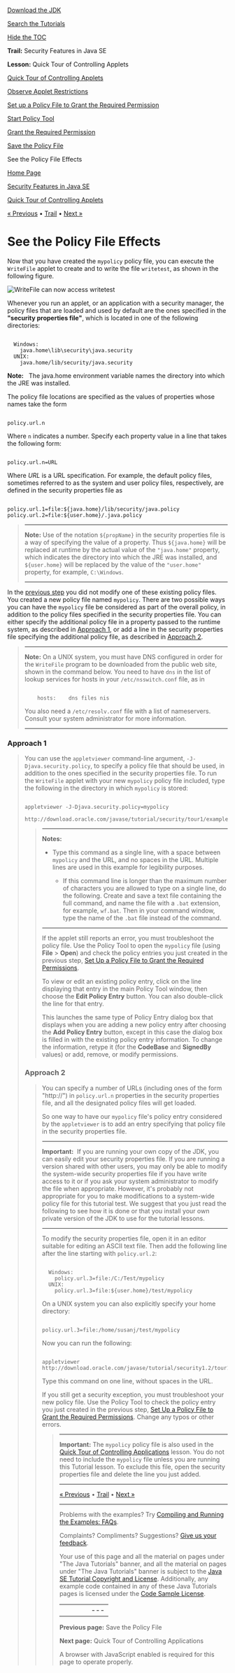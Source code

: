 [Download
the JDK](http://java.sun.com/javase/6/download.jsp)
  
[Search the
Tutorials](../../search.html)
  
[Hide the TOC](javascript:toggleLeft())

**Trail:** Security Features in Java SE
  
**Lesson:** Quick Tour of Controlling Applets

[Quick Tour of Controlling Applets](index.html)

[Observe Applet Restrictions](step1.html)

[Set up a Policy File to Grant the Required Permission](step2.html)

[Start Policy Tool](wstep1.html)

[Grant the Required Permission](wstep2.html)

[Save the Policy File](wstep3.html)

See the Policy File Effects

[Home Page](../../index.html)
>
[Security Features in Java SE](../index.html)
>
[Quick Tour of Controlling Applets](index.html)

[« Previous](wstep3.html) • [Trail](../TOC.html) • [Next »](../tour2/index.html)

# See the Policy File Effects

Now that you have created the `mypolicy` policy file,
you can
execute the `WriteFile` applet to create and to write the
file `writetest`, as shown in the following figure.

![WriteFile can now access writetest](../../figures/security/step5.gif)

  

Whenever you run an applet, or an application with a security manager,
the policy files that are loaded and used by default are the ones
specified in the **"security properties file"**,
which is located in one of the following directories:

```

  Windows:
    java.home\lib\security\java.security 
  UNIX:
    java.home/lib/security/java.security

```

**Note:**   The java.home environment variable names the directory into which the JRE was installed.

The policy file locations are specified as the values of properties whose names take the form

```

policy.url.n

```

Where `n` indicates a number. Specify each property
value in a line that takes the following form:

```

policy.url.n=URL

```

Where *URL* is a URL specification.
For example, the default policy files, sometimes referred to as
the system and user policy files, respectively,
are defined in the security properties file as

```

policy.url.1=file:${java.home}/lib/security/java.policy
policy.url.2=file:${user.home}/.java.policy

```

> ---
>
> **Note:** Use of the notation `${propName}`
> in the security properties file is a way of
> specifying the value of a property. Thus `${java.home}` will be
> replaced at runtime by the actual value of the `"java.home"` property,
> which indicates the directory into which the JRE was installed, and
> `${user.home}` will be
> replaced by the value of the `"user.home"` property, for
> example, `C:\Windows`.
>
> ---

In the [previous step](step2.html)
you did not modify one of these existing policy files. You created a new policy file
named `mypolicy`. There are two possible ways you can have the
`mypolicy` file
be considered as part of the overall policy, in addition to the policy files specified in
the security properties file. You can either specify the additional policy file in a
property passed to the runtime system, as described in
[Approach 1](#Approach1),
or add a line in the security properties
file specifying the additional policy file, as described in
[Approach 2](#Approach2).
> ---
>
> **Note:** On a UNIX system, you must have DNS
> configured in order for the `WriteFile` program
> to be downloaded from the public web site, shown in the command below.
> You need to have `dns`
> in the list of lookup services for hosts in your
> `/etc/nsswitch.conf` file, as in
>
> ```
>
>     hosts:    dns files nis
>
> ```
>
> You also need a `/etc/resolv.conf` file
> with a list of nameservers.
> Consult your system administrator for more information.
>
> ---

### Approach 1

> You can use the `appletviewer`
> command-line argument, `-J-Djava.security.policy`, to specify a
> policy file that should be used, in addition to the ones
> specified in the security properties file.
> To run the `WriteFile` applet with your new
> `mypolicy` policy file included, type the following in the
> directory in which `mypolicy` is stored:
>
> ```
>
> appletviewer -J-Djava.security.policy=mypolicy  
>  http://download.oracle.com/javase/tutorial/security/tour1/examples/WriteFile.html
>
> ```
>
> > ---
> >
> > **Notes:**
> >
> > * Type this command as a single line, with a space between
> >   `mypolicy` and the URL, and no spaces in the URL. Multiple lines
> >   are used in this example for legibility purposes.
> >
> >   * If this command line is longer than the maximum number of
> >     characters you are allowed to type on a single line, do the following.
> >     Create and save a text file containing the full
> >     command, and name the file with a `.bat` extension,
> >     for example, `wf.bat`. Then in your command
> >     window, type the name of the `.bat` file instead of the command.
> >
> > ---
> >
> > If the applet still reports an error,
> > you must troubleshoot the policy file.
> > Use the Policy Tool to open the `mypolicy` file
> > (using **File** > **Open**) and
> > check the policy entries you just created in the
> > previous step,
> > [Set Up a Policy File to Grant the Required Permissions](step2.html).
> >
> > To view or edit an existing policy entry, click on the line displaying that entry in the main
> > Policy Tool window, then choose the **Edit Policy Entry** button.
> > You can also double-click the line for that entry.
> >
> > This launches the same type of Policy Entry dialog box that displays when you
> > are adding a new policy entry after choosing the **Add Policy Entry** button,
> > except in this case the dialog box is filled in with
> > the existing policy entry information. To change the information,
> > retype it (for the **CodeBase** and **SignedBy**
> > values) or add, remove, or modify permissions.
>
> ### Approach 2
>
> > You can specify a number of URLs (including ones of the form "http://")
> > in `policy.url.n` properties in the security properties file, and
> > all the designated policy files will get loaded.
> >
> > So one way to have our `mypolicy` file's policy entry considered
> > by the `appletviewer` is to add
> > an entry specifying that policy file in the security properties file.
> >
> > ---
> >
> > **Important:**  If you are running your own copy of the JDK,
> > you can easily edit your
> > security properties file. If you are running a version shared
> > with other users, you may only be able to modify the system-wide
> > security properties file if you have write access to it or if you ask your
> > system administrator to modify the file when appropriate. However,
> > it's probably not appropriate for you to make modifications to a system-wide policy file
> > for this tutorial test. We suggest that you just read the following to see how it is done
> > or that you install your own private version of the JDK to use for the tutorial
> > lessons.
> >
> > ---
> >
> > To modify the security properties file, open it in an editor suitable for editing an
> > ASCII text file. Then add the following line after the line starting with
> > `policy.url.2`:
> >
> > ```
> >
> >   Windows:
> >     policy.url.3=file:/C:/Test/mypolicy
> >   UNIX:
> >     policy.url.3=file:${user.home}/test/mypolicy
> >
> > ```
> >
> > On a UNIX system you can also explicitly specify your home directory:
> >
> > ```
> >
> > policy.url.3=file:/home/susanj/test/mypolicy
> >
> > ```
> >
> > Now you can run the following:
> >
> > ```
> >
> > appletviewer http://download.oracle.com/javase/tutorial/security1.2/tour1/examples/WriteFile.html
> >
> > ```
> >
> > Type this command on one line, without spaces in the URL.
> >
> > If you still get a security exception, you must troubleshoot
> > your new policy file.
> > Use the Policy Tool to check the policy entry you just created in the
> > previous step,
> > [Set Up a Policy File to Grant the Required Permissions](step2.html).
> > Change any typos or other errors.
> > > ---
> > >
> > > **Important:** The `mypolicy` policy file is also used in the
> > > [Quick Tour of Controlling Applications](../tour2/index.html)
> > > lesson. You do not need to include the `mypolicy` file unless you are running this Tutorial lesson. To exclude this file, open the security properties file and delete the line you just added.
> > >
> > > ---
> > >
> > > [« Previous](wstep3.html)
> > > •
> > > [Trail](../TOC.html)
> > > •
> > > [Next »](../tour2/index.html)
> > >
> > > ---
> > >
> > > Problems with the examples? Try [Compiling and Running
> > > the Examples: FAQs](../../information/run-examples.html).
> > >   
> > > Complaints? Compliments? Suggestions? [Give
> > > us your feedback](http://download.oracle.com/javase/feedback.html).
> > >
> > > Your use of this page and all the material on pages under "The Java Tutorials" banner,
> > > and all the material on pages under "The Java Tutorials" banner is subject to the [Java SE Tutorial Copyright
> > > and License](../../information/license.html).
> > > Additionally, any example code contained in any of these Java
> > > Tutorials pages is licensed under the
> > > [Code
> > > Sample License](http://developers.sun.com/license/berkeley_license.html).
> > >
> > > |  |  |  |  |  |
> > > | --- | --- | --- | --- | --- |
> > > | |  |  | | --- | --- | | duke image | Oracle logo | | [About Oracle](http://www.oracle.com/us/corporate/index.html) | [Oracle Technology Network](http://www.oracle.com/technology/index.html) | [Terms of Service](https://www.samplecode.oracle.com/servlets/CompulsoryClickThrough?type=TermsOfService) | Copyright © 1995, 2011 Oracle and/or its affiliates. All rights reserved. |
> > >
> > > **Previous page:** Save the Policy File
> > >   
> > > **Next page:** Quick Tour of Controlling Applications
> > >
> > >
> > >
> > >
> > > A browser with JavaScript enabled is required for this page to operate properly.